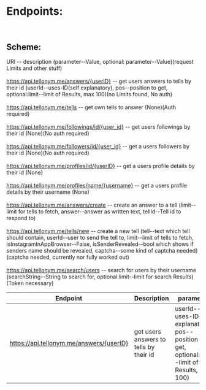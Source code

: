 # Endpoints:<br/><br/>
## Scheme:<br/>
URl -- description (parameter--Value, optional: parameter--Value)(request Limits and other stuff)<br/><br/>
https://api.tellonym.me/answers/{userID} -- get users answers to tells by their id (userId--uses-ID(self explanatory), pos--position to get, optional:limit--limit of Results, max 100)(no Limits found, No auth)<br/><br/>
https://api.tellonym.me/tells -- get own tells to answer (None)(Auth required)<br/><br/>
https://api.tellonym.me/followings/id/{user_id} -- get users followings by their id (None)(No auth required)<br/><br/>
https://api.tellonym.me/followers/id/{user_id} -- get a users followers by their id (None)(No auth required)<br/><br/>
https://api.tellonym.me/profiles/id/{userID} -- get a users profile details by their id (None)<br/><br/>
https://api.tellonym.me/profiles/name/{username} -- get a users profile details by their username (None)<br/><br/>
https://api.tellonym.me/answers/create -- create an answer to a tell (limit--limit for tells to fetch, answer--answer as written text, tellId--Tell id to respond to)<br/><br/>
https://api.tellonym.me/tells/new -- create a new tell (tell--text which tell should contain, userId--user to send the tell to, limit--limit of tells to fetch, isInstagramInAppBrowser--False, isSenderRevealed--bool which shows if senders name should be revealed, captcha--some kind of captcha needed)(captcha needed, currently nor fully worked out)<br/><br/>
https://api.tellonym.me/search/users -- search for users by their username (searchString--String to search for, optional:limit--limit for search Results)(Token necessary)

|Endpoint|Description|parameters|Other|
|--------|-----------|----------|-----|
|https://api.tellonym.me/answers/{userID}|get users answers to tells by their id|userId--uses-ID(self explanatory), pos--position to get, optional:limit--limit of Results, max 100)|no Limits found, No authr|

